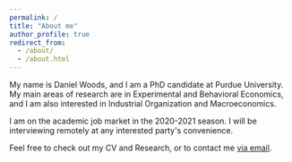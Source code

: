 ```yaml
---
permalink: /
title: "About me"
author_profile: true
redirect_from: 
  - /about/
  - /about.html
---
```


My name is Daniel Woods, and I am a PhD candidate at Purdue University.  My main areas of research are in Experimental and Behavioral Economics, and I am also interested in Industrial Organization and Macroeconomics.

I am on the academic job market in the 2020-2021 season.  I will be interviewing remotely at any interested party's convenience.

Feel free to check out my CV and Research, or to contact me [via email](woods104@purdue.edu).